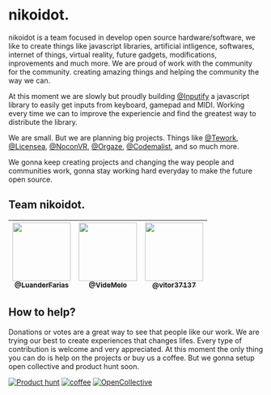# nikoidot.

nikoidot is a team focused in develop open source hardware/software, we like to create things like javascript libraries, artificial intligence, softwares, internet of things, virtual reality, future gadgets, modifications, inprovements and much more. We are proud of work with the community for the community. creating amazing things and helping the community the way we can.

At this moment we are slowly but proudly building <a href="https://github.com/inputify">@Inputify</a> a javascript library to easily get inputs from keyboard, gamepad and MIDI. Working every time we can to improve the experiencie and find the greatest way to distribute the library.

We are small. But we are planning big projects. Things like <a href="https://github.com/tework">@Tework</a>, <a href="https://github.com/licensea">@Licensea</a>, <a href="https://github.com/nocon-vr">@NoconVR</a>, <a href="https://github.com/orgaze">@Orgaze</a>, <a href="https://github.com/codemalist">@Codemalist</a>, and so much more.

We gonna keep creating projects and changing the way people and communities work, gonna stay working hard everyday to make the future open source.

## Team nikoidot.

| [<img src="https://github.com/luanderfarias.png?size=115" width=115><br><sub>@LuanderFarias</sub>](https://github.com/luanderfarias)| [<img src="https://github.com/videmelo.png?size=115" width=115><br><sub>@VideMelo</sub>](https://github.com/videmelo) | [<img src="https://github.com/vitor37137.png?size=115" width=115><br><sub>@vitor37137</sub>](https://github.com/vitor37137) |
| :---: | :---: | :---: |

## How to help?

Donations or votes are a great way to see that people like our work. We are trying our best to create experiences that changes lifes. Every type of contribution is welcome and very appreciated. At this moment the only thing you can do is help on the projects or buy us a coffee. But we gonna setup open collective and product hunt soon.

[![Product hunt](https://img.shields.io/badge/Product_Hunt-FF6154?style=for-the-badge&logo=product-hunt&logoColor=white)](https://example.com)
[![coffee](https://img.shields.io/badge/Buy_Us_A_Coffee-FFDD00?style=for-the-badge&logo=buy-me-a-coffee&logoColor=black)](https://www.buymeacoffee.com/nikoidot)
[![OpenCollective](https://img.shields.io/badge/OpenCollective-1F87FF?style=for-the-badge&logo=OpenCollective&logoColor=white)](https://example.com)
